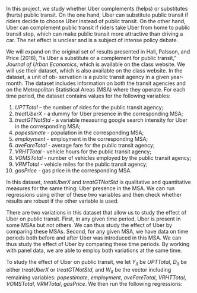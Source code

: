 In this project, we study whether Uber complements (helps) or substitutes (hurts) public transit. On the one hand, Uber can substitute public transit if riders decide to choose Uber instead of public transit. On the other hand, Uber can complement public transit if riders take Uber from home to public transit stop, which can make public transit more attractive than driving a car. The net effect is unclear and is a subject of intense policy debate.

We will expand on the original set of results presented in Hall, Palsson, and Price (2018), “Is Uber a substitute or a complement for public transit,” *Journal of Urban Economics*, which is available on the class website. We will use their dataset, which is also available on the class website. In the dataset, a unit of ob- servation is a public transit agency in a given year-month. The dataset includes information on both the transit agencies and on the Metropolitan Statistical Areas (MSA) where they operate. For each time period, the dataset contains values for the following variables:

1. $UPTTotal$ – the number of rides for the public transit agency;
2. $treatUberX$ - a dummy for Uber presence in the corresponding MSA;
3. $treatGTNotStd$ - a variable measuring google search intensity for Uber in the corresponding MSA;
4. $popestimate$ - population in the corresponding MSA;
5. $employment$ - employment in the corresponding MSA;
6. $aveFareTotal$ - average fare for the public transit agency;
7. $VRHTTotal$ - vehicle hours for the public transit agency;
8. $VOMSTotal$ - number of vehicles employed by the public transit agency;
9. $VRMTotal$ - vehicle miles for the public transit agency;
10. $gasPrice$ - gas price in the corresponding MSA.

In this dataset, $treatUberX$ and $treatGTNotStd$ is qualitative and quantitative measures for the same thing: Uber presence in the MSA. We can run regressions using either of these two variables and then check whether results are robust if the other variable is used.

There are two variations in this dataset that allow us to study the effect of Uber on public transit. First, in any given time period, Uber is present in some MSAs but not others. We can thus study the effect of Uber by comparing these MSAs. Second, for any given MSA, we have data on time periods both before and after Uber was introduced in this MSA. We can thus study the effect of Uber by comparing these time periods. By working with panel data, we are able to employ both variations at the same time.

To study the effect of Uber on public transit, we let $Y_{it}$ be $UPTTotal$, $D_{it}$ be either $treatUberX$ or $treatGTNotStd$, and $W_{it}$ be the vector including remaining variables: $popestimate$, $employment$, $aveFareTotal$, $VRHTTotal$, $VOMSTotal$, $VRMTotal$, $gasPrice$. We then run the following regressions:
